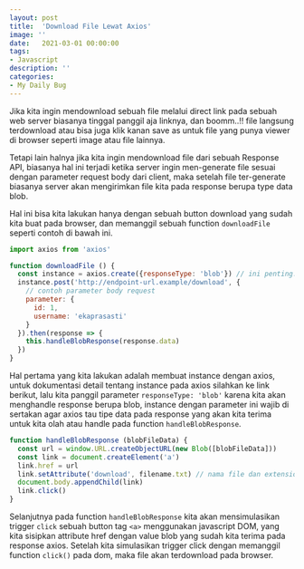 ```yaml
---
layout: post
title:  'Download File Lewat Axios'
image: ''
date:   2021-03-01 00:00:00
tags:
- Javascript
description: ''
categories:
- My Daily Bug
---
```


Jika kita ingin mendownload sebuah file melalui direct link pada sebuah web server biasanya tinggal panggil aja linknya, dan boomm..!! file langsung terdownload atau bisa juga klik kanan save as untuk file yang punya viewer di browser seperti image atau file lainnya.

Tetapi lain halnya jika kita ingin mendownload file dari sebuah Response API, biasanya hal ini terjadi ketika server ingin men-generate file sesuai dengan parameter request body dari client, maka setelah file ter-generate biasanya server akan mengirimkan file kita pada response berupa type data blob.

Hal ini bisa kita lakukan hanya dengan sebuah button download yang sudah kita buat pada browser, dan memanggil sebuah function `downloadFile` seperti contoh di bawah ini.

```javascript
import axios from 'axios'

function downloadFile () { 
  const instance = axios.create({responseType: 'blob'}) // ini penting..!!
  instance.post('http://endpoint-url.example/download', {
    // contoh parameter body request
    parameter: {
      id: 1,
      username: 'ekaprasasti'
    }
  }).then(response => {
    this.handleBlobResponse(response.data)
  })
}
```

Hal pertama yang kita lakukan adalah membuat instance dengan axios, untuk dokumentasi detail tentang instance pada axios silahkan ke link berikut, lalu kita panggil parameter `responseType: 'blob'` karena kita akan menghandle response berupa blob, instance dengan parameter ini wajib di sertakan agar axios tau tipe data pada response yang akan kita terima untuk kita olah atau handle pada function `handleBlobResponse`.

```javascript
function handleBlobResponse (blobFileData) {
  const url = window.URL.createObjectURL(new Blob([blobFileData]))
  const link = document.createElement('a')
  link.href = url
  link.setAttribute('download', filename.txt) // nama file dan extension sesuaikan dengan file yang di download
  document.body.appendChild(link)
  link.click()
}
```

Selanjutnya pada function `handleBlobResponse` kita akan mensimulasikan trigger `click` sebuah button tag `<a>` menggunakan javascript DOM, yang kita sisipkan attribute href dengan value blob yang sudah kita terima pada response axios. Setelah kita simulasikan trigger click dengan memanggil function `click()` pada dom, maka file akan terdownload pada browser.